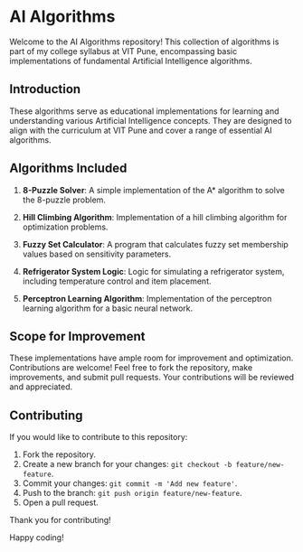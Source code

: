 # AI Algorithms

Welcome to the AI Algorithms repository! This collection of algorithms is part of my college syllabus at VIT Pune, encompassing basic implementations of fundamental Artificial Intelligence algorithms.

## Introduction

These algorithms serve as educational implementations for learning and understanding various Artificial Intelligence concepts. They are designed to align with the curriculum at VIT Pune and cover a range of essential AI algorithms.

## Algorithms Included

1. **8-Puzzle Solver**: A simple implementation of the A* algorithm to solve the 8-puzzle problem.

2. **Hill Climbing Algorithm**: Implementation of a hill climbing algorithm for optimization problems.

3. **Fuzzy Set Calculator**: A program that calculates fuzzy set membership values based on sensitivity parameters.

4. **Refrigerator System Logic**: Logic for simulating a refrigerator system, including temperature control and item placement.

5. **Perceptron Learning Algorithm**: Implementation of the perceptron learning algorithm for a basic neural network.

## Scope for Improvement

These implementations have ample room for improvement and optimization. Contributions are welcome! Feel free to fork the repository, make improvements, and submit pull requests. Your contributions will be reviewed and appreciated.

## Contributing

If you would like to contribute to this repository:

1. Fork the repository.
2. Create a new branch for your changes: `git checkout -b feature/new-feature`.
3. Commit your changes: `git commit -m 'Add new feature'`.
4. Push to the branch: `git push origin feature/new-feature`.
5. Open a pull request.

Thank you for contributing!

Happy coding!
